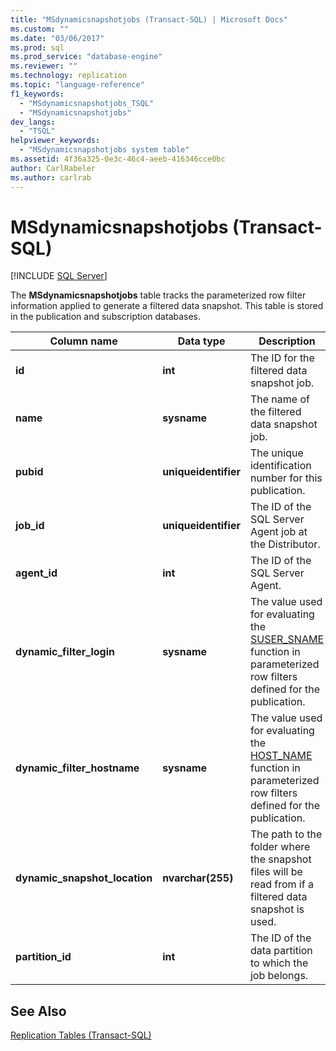 ```yaml
---
title: "MSdynamicsnapshotjobs (Transact-SQL) | Microsoft Docs"
ms.custom: ""
ms.date: "03/06/2017"
ms.prod: sql
ms.prod_service: "database-engine"
ms.reviewer: ""
ms.technology: replication
ms.topic: "language-reference"
f1_keywords: 
  - "MSdynamicsnapshotjobs_TSQL"
  - "MSdynamicsnapshotjobs"
dev_langs: 
  - "TSQL"
helpviewer_keywords: 
  - "MSdynamicsnapshotjobs system table"
ms.assetid: 4f36a325-0e3c-46c4-aeeb-416346cce0bc
author: CarlRabeler
ms.author: carlrab
---
```

# MSdynamicsnapshotjobs (Transact-SQL)
[!INCLUDE [SQL Server](../../includes/applies-to-version/sqlserver.md)]

  The **MSdynamicsnapshotjobs** table tracks the parameterized row filter information applied to generate a filtered data snapshot. This table is stored in the publication and subscription databases.  
  
|Column name|Data type|Description|  
|-----------------|---------------|-----------------|  
|**id**|**int**|The ID for the filtered data snapshot job.|  
|**name**|**sysname**|The name of the filtered data snapshot job.|  
|**pubid**|**uniqueidentifier**|The unique identification number for this publication.|  
|**job_id**|**uniqueidentifier**|The ID of the SQL Server Agent job at the Distributor.|  
|**agent_id**|**int**|The ID of the SQL Server Agent.|  
|**dynamic_filter_login**|**sysname**|The value used for evaluating the [SUSER_SNAME](../../t-sql/functions/suser-sname-transact-sql.md) function in parameterized row filters defined for the publication.|  
|**dynamic_filter_hostname**|**sysname**|The value used for evaluating the [HOST_NAME](../../t-sql/functions/host-name-transact-sql.md) function in parameterized row filters defined for the publication.|  
|**dynamic_snapshot_location**|**nvarchar(255)**|The path to the folder where the snapshot files will be read from if a filtered data snapshot is used.|  
|**partition_id**|**int**|The ID of the data partition to which the job belongs.|  
  
## See Also  
 [Replication Tables &#40;Transact-SQL&#41;](../../relational-databases/system-tables/replication-tables-transact-sql.md)  
  
  
